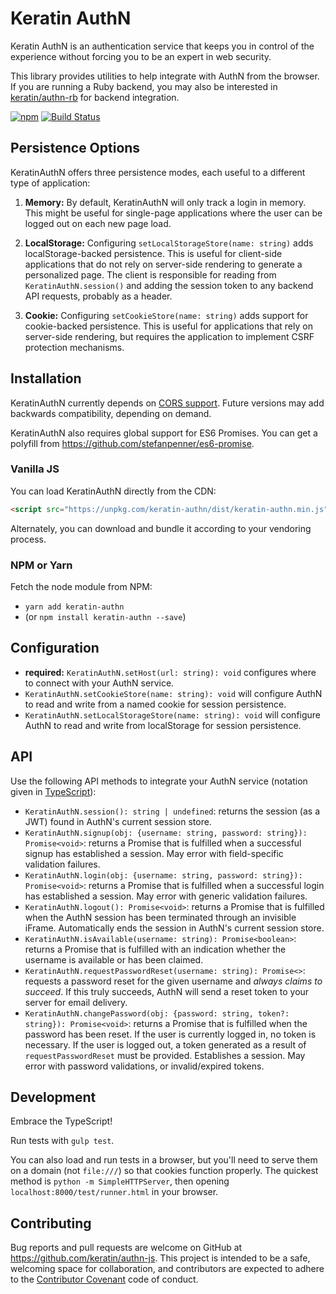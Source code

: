 # Keratin AuthN

Keratin AuthN is an authentication service that keeps you in control of the experience without forcing you to be an expert in web security.

This library provides utilities to help integrate with AuthN from the browser. If you are running a Ruby backend, you may also be interested in [keratin/authn-rb](https://github.com/keratin/authn-rb) for backend integration.

[![npm](https://img.shields.io/npm/v/keratin-authn.svg)](https://www.npmjs.com/package/keratin-authn) [![Build Status](https://travis-ci.org/keratin/authn-js.svg?branch=master)](https://travis-ci.org/keratin/authn-js)

## Persistence Options

KeratinAuthN offers three persistence modes, each useful to a different type of application:

1. **Memory:** By default, KeratinAuthN will only track a login in memory. This might be useful for single-page applications where the user can be logged out on each new page load.

2. **LocalStorage:** Configuring `setLocalStorageStore(name: string)` adds localStorage-backed persistence. This is useful for client-side applications that do not rely on server-side rendering to generate a personalized page. The client is responsible for reading from `KeratinAuthN.session()` and adding the session token to any backend API requests, probably as a header.

3. **Cookie:** Configuring `setCookieStore(name: string)` adds support for cookie-backed persistence. This is useful for applications that rely on server-side rendering, but requires the application to implement CSRF protection mechanisms.

## Installation

KeratinAuthN currently depends on [CORS support](http://caniuse.com/#search=cors). Future versions may add backwards compatibility, depending on demand.

KeratinAuthN also requires global support for ES6 Promises. You can get a polyfill from https://github.com/stefanpenner/es6-promise.

### Vanilla JS

You can load KeratinAuthN directly from the CDN:

```html
<script src="https://unpkg.com/keratin-authn/dist/keratin-authn.min.js"></script>
```

Alternately, you can download and bundle it according to your vendoring process.

### NPM or Yarn

Fetch the node module from NPM:

* `yarn add keratin-authn`
* (or `npm install keratin-authn --save`)

## Configuration

* **required:** `KeratinAuthN.setHost(url: string): void` configures where to connect with your AuthN service.
* `KeratinAuthN.setCookieStore(name: string): void` will configure AuthN to read and write from a named cookie for session persistence.
* `KeratinAuthN.setLocalStorageStore(name: string): void` will configure AuthN to read and write from localStorage for session persistence.

## API

Use the following API methods to integrate your AuthN service (notation given in [TypeScript](http://www.typescriptlang.org/docs/handbook/functions.html)):

* `KeratinAuthN.session(): string | undefined`: returns the session (as a JWT) found in AuthN's current session store.
* `KeratinAuthN.signup(obj: {username: string, password: string}): Promise<void>`: returns a Promise that is fulfilled when a successful signup has established a session. May error with field-specific validation failures.
* `KeratinAuthN.login(obj: {username: string, password: string}): Promise<void>`: returns a Promise that is fulfilled when a successful login has established a session. May error with generic validation failures.
* `KeratinAuthN.logout(): Promise<void>`: returns a Promise that is fulfilled when the AuthN session has been terminated through an invisible iFrame. Automatically ends the session in AuthN's current session store.
* `KeratinAuthN.isAvailable(username: string): Promise<boolean>`: returns a Promise that is fulfilled with an indication whether the username is available or has been claimed.
* `KeratinAuthN.requestPasswordReset(username: string): Promise<>`: requests a password reset for the given username and _always claims to succeed_. If this truly succeeds, AuthN will send a reset token to your server for email delivery.
* `KeratinAuthN.changePassword(obj: {password: string, token?: string}): Promise<void>`: returns a Promise that is fulfilled when the password has been reset. If the user is currently logged in, no token is necessary. If the user is logged out, a token generated as a result of `requestPasswordReset` must be provided. Establishes a session. May error with password validations, or invalid/expired tokens.

## Development

Embrace the TypeScript!

Run tests with `gulp test`.

You can also load and run tests in a browser, but you'll need to serve them on a domain (not `file:///`) so that cookies function properly. The quickest method is `python -m SimpleHTTPServer`, then opening `localhost:8000/test/runner.html` in your browser.

## Contributing

Bug reports and pull requests are welcome on GitHub at https://github.com/keratin/authn-js. This project is intended to be a safe, welcoming space for collaboration, and contributors are expected to adhere to the [Contributor Covenant](http://contributor-covenant.org) code of conduct.

